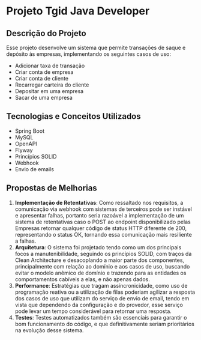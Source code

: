 # Projeto Tgid Java Developer

## Descrição do Projeto
Esse projeto desenvolve um sistema que permite transações de saque e depósito às empresas, implementando os seguintes casos de uso:
- Adicionar taxa de transação
- Criar conta de empresa
- Criar conta de cliente
- Recarregar carteira do cliente
- Depositar em uma empresa
- Sacar de uma empresa

## Tecnologias e Conceitos Utilizados
- Spring Boot
- MySQL
- OpenAPI
- Flyway
- Princípios SOLID
- Webhook
- Envio de emails

## Propostas de Melhorias
1. **Implementação de Retentativas**: Como ressaltado nos requisitos, a comunicação via webhook com sistemas de terceiros pode ser instável e apresentar falhas, portanto seria razoável a implementação de um sistema de retentativas caso o POST ao endpoint disponibilizado pelas Empresas retornar qualquer código de status HTTP diferente de 200, representando o status OK, tornando essa comunicação mais resiliente a falhas.
2. **Arquitetura**: O sistema foi projetado tendo como um dos principais focos a manutenibilidade, seguindo os princípios SOLID, com traços da Clean Architecture e desacoplando a maior parte dos componentes, principalmente com relação ao domínio e aos casos de uso, buscando evitar o modelo anêmico de domínio e trazendo para as entidades os comportamentos cabíveis a elas, e não apenas dados.
3. **Performance**: Estratégias que tragam assíncronicidade, como uso de programação reativa ou a utilização de filas poderiam agilizar a resposta dos casos de uso que utilizam do serviço de envio de email, tendo em vista que dependendo da configuração e do provedor, esse serviço pode levar um tempo considerável para retornar uma resposta.
4. **Testes**: Testes automatizados também são essenciais para garantir o bom funcionamento do código, e que definitivamente seriam prioritários na evolução desse sistema.
